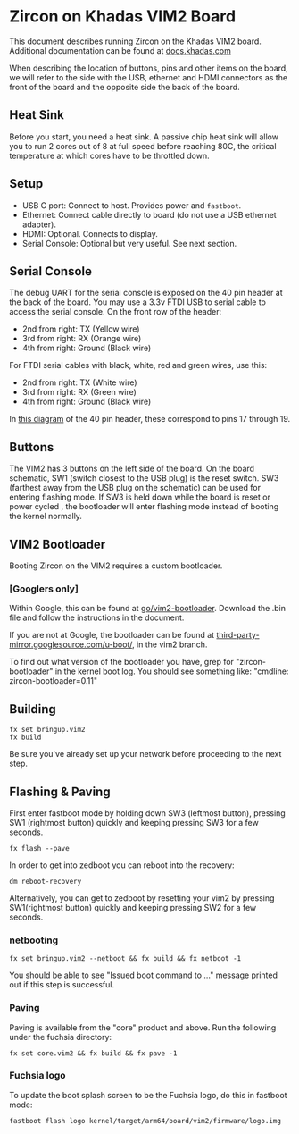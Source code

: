 # Zircon on Khadas VIM2 Board

This document describes running Zircon on the Khadas VIM2 board.
Additional documentation can be found at [docs.khadas.com](http://docs.khadas.com/)

When describing the location of buttons, pins and other items on the board,
we will refer to the side with the USB, ethernet and HDMI connectors as the front of the board
and the opposite side the back of the board.

## Heat Sink

Before you start, you need a heat sink. A passive chip heat sink will allow you
to run 2 cores out of 8 at full speed before reaching 80C, the critical
temperature at which cores have to be throttled down.

## Setup

- USB C port: Connect to host. Provides power and `fastboot`.
- Ethernet: Connect cable directly to board (do not use a USB ethernet adapter).
- HDMI: Optional. Connects to display.
- Serial Console: Optional but very useful. See next section.

## Serial Console

The debug UART for the serial console is exposed on the 40 pin header at the back of the board.
You may use a 3.3v FTDI USB to serial cable to access the serial console.
On the front row of the header:

- 2nd from right: TX (Yellow wire)
- 3rd from right: RX (Orange wire)
- 4th from right: Ground (Black wire)

For FTDI serial cables with black, white, red and green wires, use this:

- 2nd from right: TX (White wire)
- 3rd from right: RX (Green wire)
- 4th from right: Ground (Black wire)

In [this diagram](http://docs.khadas.com/vim1/GPIOPinout.html) of the 40 pin header,
these correspond to pins 17 through 19.

## Buttons

The VIM2 has 3 buttons on the left side of the board. On the board schematic, SW1 (switch closest to the USB plug) is the reset switch. SW3 (farthest away from the USB plug on the schematic) can be used for entering flashing mode. If SW3 is held down while the board is reset or power cycled , the bootloader will enter flashing mode instead of booting the kernel normally.

## VIM2 Bootloader

Booting Zircon on the VIM2 requires a custom bootloader.

### [Googlers only]
Within Google, this can be found at [go/vim2-bootloader](http://go.corp.google.com/vim2-bootloader). Download the .bin file and follow the instructions in the document.

If you are not at Google, the bootloader can be found at [third-party-mirror.googlesource.com/u-boot/](https://third-party-mirror.googlesource.com/u-boot/), in the vim2 branch.

To find out what version of the bootloader you have, grep for "zircon-bootloader"
in the kernel boot log. You should see something like: "cmdline: zircon-bootloader=0.11"

## Building

```
fx set bringup.vim2
fx build
```

Be sure you've already set up your network before proceeding to the next step.

## Flashing & Paving

First enter fastboot mode by holding down SW3 (leftmost button), pressing SW1 (rightmost button) quickly and keeping pressing SW3 for a few seconds.

```
fx flash --pave
```

In order to get into zedboot you can reboot into the recovery:

```
dm reboot-recovery
```

Alternatively, you can get to zedboot by resetting your vim2 by pressing SW1(rightmost button) quickly and keeping pressing SW2 for a few seconds.

### netbooting

```
fx set bringup.vim2 --netboot && fx build && fx netboot -1
```

You should be able to see "Issued boot command to ..." message printed out if this step is successful.

### Paving

Paving is available from the "core" product and above. Run the following under the fuchsia directory:

```
fx set core.vim2 && fx build && fx pave -1
```

### Fuchsia logo

To update the boot splash screen to be the Fuchsia logo, do this in fastboot mode:

```
fastboot flash logo kernel/target/arm64/board/vim2/firmware/logo.img
```
